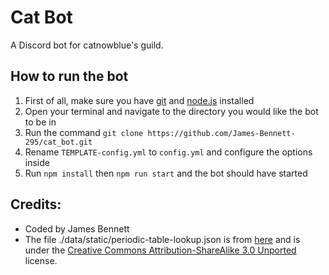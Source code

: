 # Cat Bot
A Discord bot for catnowblue's guild.

## How to run the bot
1) First of all, make sure you have [git](https://git-scm.com/) and [node.js](https://nodejs.org/) installed
2) Open your terminal and navigate to the directory you would like the bot to be in
3) Run the command `git clone https://github.com/James-Bennett-295/cat_bot.git`
4) Rename `TEMPLATE-config.yml` to `config.yml` and configure the options inside
5) Run `npm install` then `npm run start` and the bot should have started

## Credits:
- Coded by James Bennett
- The file ./data/static/periodic-table-lookup.json is from [here](https://github.com/Bowserinator/Periodic-Table-JSON/blob/master/periodic-table-lookup.json) and is under the [Creative Commons Attribution-ShareAlike 3.0 Unported](http://creativecommons.org/licenses/by-sa/3.0) license.